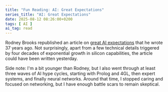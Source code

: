 ```yaml
---
title: "Fun Reading: AI: Great Expectations"
series_title: "AI: Great Expectations"
date: 2025-08-12 08:26:00+0200
tags: [ AI ]
ai_tag: read
---
```

Rodney Brooks republished an article on [great AI expectations](https://rodneybrooks.com/ai-great-expectations/) that he wrote 37 years ago. Not surprisingly, apart from a few technical details triggered by four decades of exponential growth in silicon capabilities, the article could have been written yesterday.

Side note: I'm a bit younger than Rodney, but I also went through at least three waves of AI hype cycles, starting with Prolog and 4GL, then expert systems, and finally neural networks. Around that time, I stopped caring and focused on networking, but I have enough battle scars to remain skeptical.
